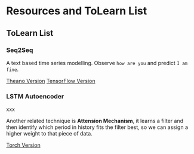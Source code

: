 Resources and ToLearn List
==================================================================

ToLearn List
------------------------------------------------------------------

### Seq2Seq
A text based time series modelling.  Observe `how are you` and predict `I am fine`.

[Theano Version](https://github.com/farizrahman4u/seq2seq)
[TensorFlow Version](https://www.tensorflow.org/versions/r0.8/tutorials/seq2seq/index.html)

### LSTM Autoencoder
xxx

Another related technique is **Attension Mechanism**, it learns a filter and then identify which period in history fits 
the filter best, so we can assign a higher weight to that piece of data.

[Torch Version](https://github.com/harvardnlp/seq2seq-attn)

